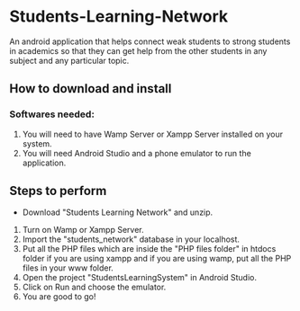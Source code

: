 # Students-Learning-Network
An android application that helps connect weak students to strong students in academics so that they can get help from the other students in any subject and any particular topic.

## How to download and install
### Softwares needed:
1. You will need to have Wamp Server or Xampp Server installed on your system. 
2. You will need Android Studio and a phone emulator to run the application.

## Steps to perform
- Download "Students Learning Network" and unzip.
1. Turn on Wamp or Xampp Server.
2. Import the "students_network" database in your localhost.
3. Put all the PHP files which are inside the "PHP files folder" in htdocs folder if you are using xampp and if you are 
using wamp, put all the PHP files in your www folder.
4. Open the project "StudentsLearningSystem" in Android Studio.
5. Click on Run and choose the emulator.
6. You are good to go!
